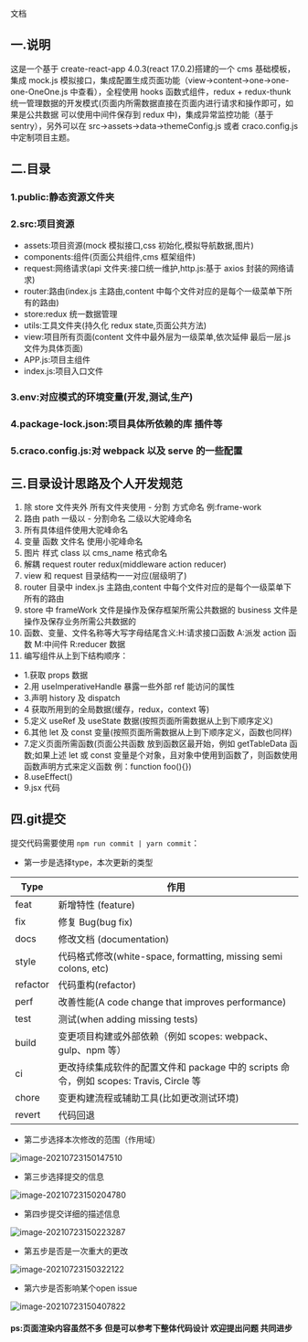 文档

## 一.说明

这是一个基于 create-react-app 4.0.3(react 17.0.2)搭建的一个 cms 基础模板，集成 mock.js 模拟接口，集成配置生成页面功能（view->content->one->one-one-OneOne.js 中查看），全程使用 hooks 函数式组件，redux + redux-thunk 统一管理数据的开发模式(页面内所需数据直接在页面内进行请求和操作即可，如果是公共数据 可以使用中间件保存到 redux 中)，集成异常监控功能（基于 sentry），另外可以在 src->assets->data->themeConfig.js 或者 craco.config.js 中定制项目主题。

## 二.目录

### 1.public:静态资源文件夹

### 2.src:项目资源

- assets:项目资源(mock 模拟接口,css 初始化,模拟导航数据,图片)
- components:组件(页面公共组件,cms 框架组件)
- request:网络请求(api 文件夹:接口统一维护,http.js:基于 axios 封装的网络请求)
- router:路由(index.js 主路由,content 中每个文件对应的是每个一级菜单下所有的路由)
- store:redux 统一数据管理
- utils:工具文件夹(持久化 redux state,页面公共方法)
- view:项目所有页面(content 文件中最外层为一级菜单,依次延伸 最后一层.js 文件为具体页面)
- APP.js:项目主组件
- index.js:项目入口文件

### 3.env:对应模式的环境变量(开发,测试,生产)

### 4.package-lock.json:项目具体所依赖的库 插件等

### 5.craco.config.js:对 webpack 以及 serve 的一些配置

## 三.目录设计思路及个人开发规范

1. 除 store 文件夹外 所有文件夹使用 - 分割 方式命名 例:frame-work
2. 路由 path 一级以 - 分割命名 二级以大驼峰命名
3. 所有具体组件使用大驼峰命名
4. 变量 函数 文件名 使用小驼峰命名
5. 图片 样式 class 以 cms_name 格式命名
6. 解耦 request router redux(middleware action reducer)
7. view 和 request 目录结构一一对应(层级明了)
8. router 目录中 index.js 主路由,content 中每个文件对应的是每个一级菜单下所有的路由
9. store 中 frameWork 文件是操作及保存框架所需公共数据的 business 文件是操作及保存业务所需公共数据的
10. 函数、变量、文件名称等大写字母结尾含义:H:请求接口函数 A:派发 action 函数 M:中间件 R:reducer 数据
11. 编写组件从上到下结构顺序：

- 1.获取 props 数据
- 2.用 useImperativeHandle 暴露一些外部 ref 能访问的属性
- 3.声明 history 及 dispatch
- 4 获取所用到的全局数据(缓存，redux，context 等)
- 5.定义 useRef 及 useState 数据(按照页面所需数据从上到下顺序定义)
- 6.其他 let 及 const 变量(按照页面所需数据从上到下顺序定义，函数也同样)
- 7.定义页面所需函数(页面公共函数 放到函数区最开始，例如 getTableData 函数;如果上述 let 或 const 变量是个对象，且对象中使用到函数了，则函数使用函数声明方式来定义函数 例：function foo(){})
- 8.useEffect()
- 9.jsx 代码

## 四.git提交
提交代码需要使用 `npm run commit | yarn commit`：

* 第一步是选择type，本次更新的类型

| Type     | 作用                                                         |
| -------- | ------------------------------------------------------------ |
| feat     | 新增特性 (feature)                                           |
| fix      | 修复 Bug(bug fix)                                            |
| docs     | 修改文档 (documentation)                                     |
| style    | 代码格式修改(white-space, formatting, missing semi colons, etc) |
| refactor | 代码重构(refactor)                                           |
| perf     | 改善性能(A code change that improves performance)            |
| test     | 测试(when adding missing tests)                              |
| build    | 变更项目构建或外部依赖（例如 scopes: webpack、gulp、npm 等） |
| ci       | 更改持续集成软件的配置文件和 package 中的 scripts 命令，例如 scopes: Travis, Circle 等 |
| chore    | 变更构建流程或辅助工具(比如更改测试环境)                     |
| revert   | 代码回退                                                     |

* 第二步选择本次修改的范围（作用域）

![image-20210723150147510](https://tva1.sinaimg.cn/large/008i3skNgy1gsqw8ca15oj30r600wmx4.jpg)

* 第三步选择提交的信息

![image-20210723150204780](https://tva1.sinaimg.cn/large/008i3skNgy1gsqw8mq3zlj60ni01hmx402.jpg)

* 第四步提交详细的描述信息

![image-20210723150223287](https://tva1.sinaimg.cn/large/008i3skNgy1gsqw8y05bjj30kt01fjrb.jpg)

* 第五步是否是一次重大的更改

![image-20210723150322122](https://tva1.sinaimg.cn/large/008i3skNgy1gsqw9z5vbij30bm00q744.jpg)

* 第六步是否影响某个open issue

![image-20210723150407822](https://tva1.sinaimg.cn/large/008i3skNgy1gsqwar8xp1j30fq00ya9x.jpg)


#### ps:页面渲染内容虽然不多 但是可以参考下整体代码设计 欢迎提出问题 共同进步
